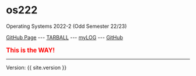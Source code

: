 # os222
Operating Systems 2022-2 (Odd Semester 22/23)

[GitHub Page](https://reyhanvivaldi.github.io/os222/) ---
[TARBALL](SandBox/reyhanvivaldi.tar.xz) ---
[myLOG](TXT/mylog.txt) ---
[GitHub](https://github.com/reyhanvivaldi/os222/)
<br><br>
<span style="color:red; font-weight:bold; font-size:larger;">This is the WAY!</span>
<hr>
Version: {{ site.version }}
